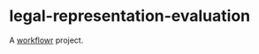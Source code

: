 # legal-representation-evaluation

A [workflowr][] project.

[workflowr]: https://github.com/jdblischak/workflowr
